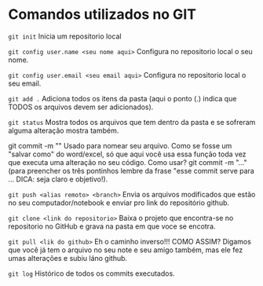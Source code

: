 # Comandos utilizados no GIT

```git init```
Inicia um repositorio local

```git config user.name <seu nome aqui>```
Configura no repositorio local o seu nome.

```git config user.email <seu email aqui>```
Configura no repositorio local o seu email.

```git add .```
Adiciona todos os itens da pasta (aqui o ponto (.) indica que TODOS os arquivos devem ser adicionados).

```git status```
Mostra todos os arquivos que tem dentro da pasta e se sofreram alguma alteração mostra também.

git commit -m "<descricao do commit>"
Usado para nomear seu arquivo. Como se fosse um "salvar como" do word/excel, só que aqui você usa essa função toda vez que executa uma alteração no seu código.
Como usar? git commit -m "..." (para preencher os três pontinhos lembre da frase "esse commit serve para ... DICA: seja claro e objetivo!).

```git push <alias remoto> <branch>```
Envia os arquivos modificados que estão no seu computador/notebook e enviar pro link do repositório github.

```git clone <link do repositorio>``` 
Baixa o projeto que encontra-se no repositorio no GitHub e grava na pasta em que voce se encotra.

```git pull <lik do github>```
Eh o caminho inverso!!! COMO ASSIM? Digamos que você já tem o arquivo no seu note e seu amigo também, mas ele fez umas alterações e subiu láno github.

```git log```
Histórico de todos os commits executados.
